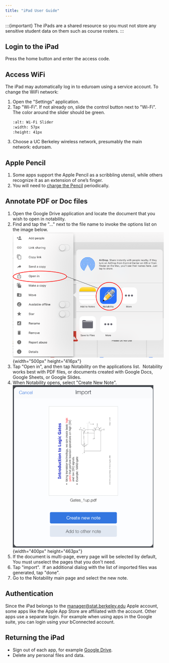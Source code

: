 ```yaml
---
title: "iPad User Guide"
---
```


:::{important}
The iPads are a shared resource so you must not store any sensitive student
data on them such as course rosters.
:::


## Login to the iPad

Press the home button and enter the access code.

## Access WiFi

The iPad may automatically log in to eduroam using a service account. To
change the WiFi network:

1.  Open the "Settings" application.
1.  Tap "Wi-Fi". If not already on, slide the control button next to "Wi-Fi".  
    The color around the slider should be green.
    ```{image} ../images/wifi-slider.png
    :alt: Wi-Fi Slider
    :width: 57px
    :height: 41px
    ```
1.  Choose a UC Berkeley wireless network, presumably the main
    network: eduroam.

## Apple Pencil

1.  Some apps support the Apple Pencil as a scribbling utensil, while
    others recognize it as an extension of one’s finger.
1.  You will need to [charge the
    Pencil](https://support.apple.com/en-us/HT211019) periodically.

## Annotate PDF or Doc files

1.  Open the Google Drive application and locate the document that you
    wish to open in notability.
1.  Find and tap the "..." next to the file name to invoke the options
    list on the image below.  
    ![iPad screenshot](../images/ipad01.png){width="500px" height="416px"}
1.  Tap "Open in", and then tap Notability on the applications
    list.  Notability works best with PDF files, or documents created
    with Google Docs, Google Sheets, or Google Slides.
1.  When Notability opens, select "Create New Note".  
    ![Notability screenshot](../images/ipad4.png){width="400px" height="463px"}
1.  If the document is multi-page, every page will be selected by
    default, You must unselect the pages that you don't need.
1.  Tap "import".  If an additional dialog with the list of imported
    files was generated, tap "done".
1.  Go to the Notability main page and select the new note.

## Authentication

Since the iPad belongs to the manager@stat.berkeley.edu Apple account,
some apps like the Apple App Store are affiliated with the account.
Other apps use a separate login. For example when using apps in the
Google suite, you can login using your bConnected account.

## Returning the iPad

- Sign out of each app, for example [Google
  Drive](https://support.google.com/drive/answer/6373157?co=GENIE.Platform%3DiOS&hl=en).
- Delete any personal files and data.
